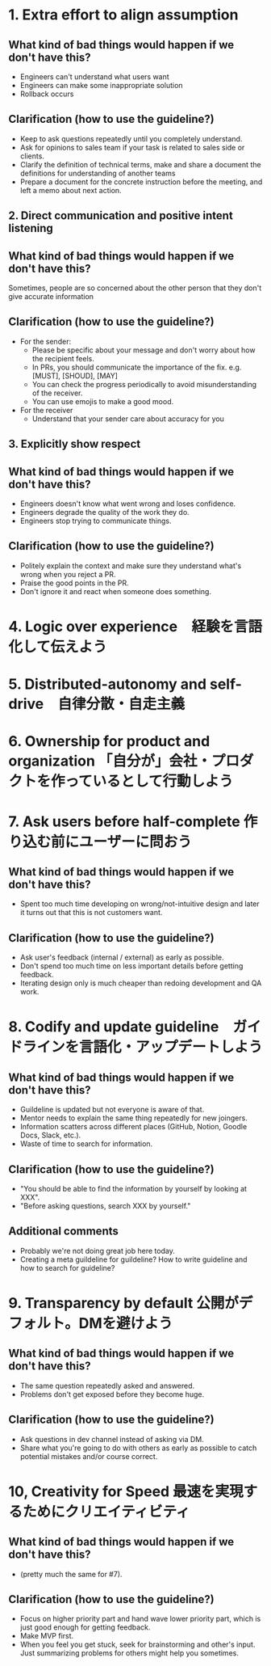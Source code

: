 
# 1. Extra effort to align assumption
## What kind of bad things would happen if we don't have this?
- Engineers can't understand what users want
- Engineers can make some inappropriate solution
- Rollback occurs
## Clarification (how to use the guideline?)
- Keep to ask questions repeatedly until you completely understand.
- Ask for opinions to sales team if your task is related to sales side or clients.
- Clarify the definition of technical terms, make and share a document the definitions for understanding of another teams 
- Prepare a document for the concrete instruction before the meeting, and left  a memo about next action. 

## 2. Direct communication and positive intent listening
## What kind of bad things would happen if we don't have this?
Sometimes, people are so concerned about the other person that they don't give accurate information
## Clarification (how to use the guideline?)
- For the sender:
    - Please be specific about your message and don't worry about how the recipient feels.
    - In PRs, you should communicate the importance of the fix. e.g. [MUST], [SHOUD], [MAY]
    - You can check the progress periodically to avoid misunderstanding of the receiver.
    - You can use emojis to make a good mood.
- For the receiver
    - Understand that your sender care about accuracy for you


## 3. Explicitly show respect
## What kind of bad things would happen if we don't have this?
- Engineers doesn't know what went wrong and loses confidence.
- Engineers degrade the quality of the work they do.
- Engineers stop trying to communicate things.
## Clarification (how to use the guideline?)
- Politely explain the context and make sure they understand what's wrong when you reject a PR.
- Praise the good points in the PR.
- Don't ignore it and react when someone does something.

# 4. Logic over experience　経験を言語化して伝えよう
# 5. Distributed-autonomy and self-drive　自律分散・自走主義
# 6. Ownership for product and organization	「自分が」会社・プロダクトを作っているとして行動しよう

# 7. Ask users before half-complete		作り込む前にユーザーに問おう
## What kind of bad things would happen if we don't have this?
- Spent too much time developing on wrong/not-intuitive design and later it turns out that this is not customers want.
## Clarification (how to use the guideline?)
- Ask user's feedback (internal / external) as early as possible.
- Don't spend too much time on less important details before getting feedback.
- Iterating design only is much cheaper than redoing development and QA work.

# 8. Codify and update guideline　ガイドラインを言語化・アップデートしよう
## What kind of bad things would happen if we don't have this?
- Guildeline is updated but not everyone is aware of that.
- Mentor needs to explain the same thing repeatedly for new joingers.
- Information scatters across different places (GitHub, Notion, Goodle Docs, Slack, etc.).
- Waste of time to search for information.
## Clarification (how to use the guideline?)
- "You should be able to find the information by yourself by looking at XXX".
- "Before asking questions, search XXX by yourself."
## Additional comments
- Probably we're not doing great job here today.
- Creating a meta guildeline for guildeline? How to write guideline and how to search for guideline?

# 9. Transparency by default		公開がデフォルト。DMを避けよう
## What kind of bad things would happen if we don't have this?
- The same question repeatedly asked and answered.
- Problems don't get exposed before they become huge.
## Clarification (how to use the guideline?)
- Ask questions in dev channel instead of asking via DM.
- Share what you're going to do with others as early as possible to catch potential mistakes and/or course correct.

# 10, Creativity for Speed		最速を実現するためにクリエイティビティ
## What kind of bad things would happen if we don't have this?
- (pretty much the same for #7).
## Clarification (how to use the guideline?)
- Focus on higher priority part and hand wave lower priority part, which is just good enough for getting feedback.
- Make MVP first.
- When you feel you get stuck, seek for brainstorming and other's input. Just summarizing problems for others might help you sometimes.

